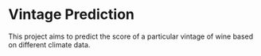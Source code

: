 # Vintage Prediction 

This project aims to predict the score of a particular vintage of wine based on different climate data. 
